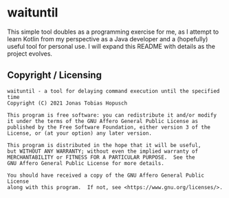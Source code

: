 # waituntil

This simple tool doubles as a programming exercise for me, as I attempt to learn Kotlin from my perspective as a Java developer and a (hopefully) useful tool for personal use. I will expand this README with details as the project evolves.

## Copyright / Licensing

```
waituntil - a tool for delaying command execution until the specified time
Copyright (C) 2021 Jonas Tobias Hopusch

This program is free software: you can redistribute it and/or modify
it under the terms of the GNU Affero General Public License as
published by the Free Software Foundation, either version 3 of the
License, or (at your option) any later version.

This program is distributed in the hope that it will be useful,
but WITHOUT ANY WARRANTY; without even the implied warranty of
MERCHANTABILITY or FITNESS FOR A PARTICULAR PURPOSE.  See the
GNU Affero General Public License for more details.

You should have received a copy of the GNU Affero General Public License
along with this program.  If not, see <https://www.gnu.org/licenses/>.
```
